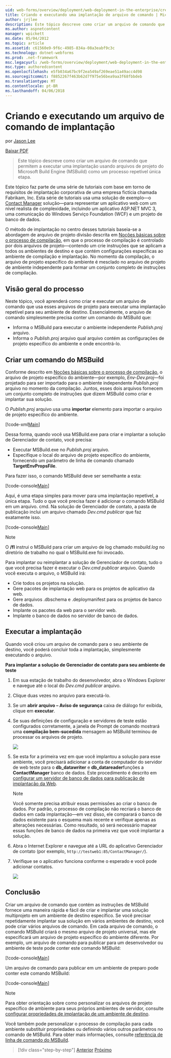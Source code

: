 ```yaml
---
uid: web-forms/overview/deployment/web-deployment-in-the-enterprise/creating-and-running-a-deployment-command-file
title: Criando e executando uma implantação de arquivo de comando | Microsoft Docs
author: jrjlee
description: Este tópico descreve como criar um arquivo de comando que permitirão a você executar uma implantação usando arquivos de projeto do Microsoft Build Engine (MSBuild) como uma única etapa, novamente...
ms.author: aspnetcontent
manager: wpickett
ms.date: 05/04/2012
ms.topic: article
ms.assetid: c61560e9-9f6c-4985-834a-08a3eabf9c3c
ms.technology: dotnet-webforms
ms.prod: .net-framework
msc.legacyurl: /web-forms/overview/deployment/web-deployment-in-the-enterprise/creating-and-running-a-deployment-command-file
msc.type: authoredcontent
ms.openlocfilehash: e5fb034a67bc9f2ea549af269eae51a49acc4d98
ms.sourcegitcommit: f8852267f463b62d7f975e56bea9aa3f68fbbdeb
ms.translationtype: MT
ms.contentlocale: pt-BR
ms.lasthandoff: 04/06/2018
---
```

<a name="creating-and-running-a-deployment-command-file"></a>Criando e executando um arquivo de comando de implantação
====================
por [Jason Lee](https://github.com/jrjlee)

[Baixar PDF](https://msdnshared.blob.core.windows.net/media/MSDNBlogsFS/prod.evol.blogs.msdn.com/CommunityServer.Blogs.Components.WeblogFiles/00/00/00/63/56/8130.DeployingWebAppsInEnterpriseScenarios.pdf)

> Este tópico descreve como criar um arquivo de comando que permitem a executar uma implantação usando arquivos de projeto do Microsoft Build Engine (MSBuild) como um processo repetível única etapa.


Este tópico faz parte de uma série de tutoriais com base em torno de requisitos de implantação corporativa de uma empresa fictícia chamada Fabrikam, Inc. Esta série de tutoriais usa uma solução de exemplo&#x2014;o [Contact Manager](the-contact-manager-solution.md) solução&#x2014;para representar um aplicativo web com um nível realista de complexidade, incluindo um aplicativo ASP.NET MVC 3, uma comunicação do Windows Serviço Foundation (WCF) e um projeto de banco de dados.

O método de implantação no centro desses tutoriais baseia-se a abordagem de arquivo de projeto divisão descrita em [Noções básicas sobre o processo de compilação](understanding-the-build-process.md), em que o processo de compilação é controlado por dois arquivos de projeto&#x2014;contendo um crie instruções que se aplicam a todos os ambientes de destino e que contém configurações específicas ao ambiente de compilação e implantação. No momento da compilação, o arquivo de projeto específico do ambiente é mesclado no arquivo de projeto de ambiente independente para formar um conjunto completo de instruções de compilação.

## <a name="process-overview"></a>Visão geral do processo

Neste tópico, você aprenderá como criar e executar um arquivo de comando que usa esses arquivos de projeto para executar uma implantação repetível para seu ambiente de destino. Essencialmente, o arquivo de comando simplesmente precisa conter um comando do MSBuild que:

- Informa o MSBuild para executar o ambiente independente *Publish.proj* arquivo.
- Informa o *Publish.proj* arquivo qual arquivo contém as configurações de projeto específico do ambiente e onde encontrá-lo.

## <a name="create-an-msbuild-command"></a>Criar um comando do MSBuild

Conforme descrito em [Noções básicas sobre o processo de compilação](understanding-the-build-process.md), o arquivo de projeto específico do ambiente&#x2014;por exemplo, *Env-Dev.proj*&#x2014;foi projetado para ser importado para o ambiente independente *Publish.proj* arquivo no momento da compilação. Juntos, esses dois arquivos fornecem um conjunto completo de instruções que dizem MSBuild como criar e implantar sua solução.

O *Publish.proj* arquivo usa uma **importar** elemento para importar o arquivo de projeto específico do ambiente.


[!code-xml[Main](creating-and-running-a-deployment-command-file/samples/sample1.xml)]


Dessa forma, quando você usa MSBuild.exe para criar e implantar a solução de Gerenciador de contato, você precisa:

- Executar MSBuild.exe no *Publish.proj* arquivo.
- Especifique o local do arquivo de projeto específico do ambiente, fornecendo um parâmetro de linha de comando chamado **TargetEnvPropsFile**.

Para fazer isso, o comando MSBuild deve ser semelhante a esta:


[!code-console[Main](creating-and-running-a-deployment-command-file/samples/sample2.cmd)]


Aqui, é uma etapa simples para mover para uma implantação repetível, a única etapa. Tudo o que você precisa fazer é adicionar o comando MSBuild em um arquivo. cmd. Na solução de Gerenciador de contato, a pasta de publicação inclui um arquivo chamado *Dev.cmd publicar* que faz exatamente isso.


[!code-console[Main](creating-and-running-a-deployment-command-file/samples/sample3.cmd)]


> [!NOTE]
> O **/fl** instrui o MSBuild para criar um arquivo de log chamado *msbuild.log* no diretório de trabalho no qual o MSBuild.exe foi invocado.


Para implantar ou reimplantar a solução de Gerenciador de contato, tudo o que você precisa fazer é executar o *Dev.cmd publicar* arquivo. Quando você executa o arquivo, o MSBuild irá:

- Crie todos os projetos na solução.
- Gere pacotes de implantação web para os projetos de aplicativo da web.
- Gere arquivos .dbschema e .deploymanifest para os projetos de banco de dados.
- Implante os pacotes da web para o servidor web.
- Implante o banco de dados no servidor de banco de dados.

## <a name="run-the-deployment"></a>Executar a implantação

Quando você criou um arquivo de comando para o seu ambiente de destino, você poderá concluir toda a implantação, simplesmente executando o arquivo.

**Para implantar a solução de Gerenciador de contato para seu ambiente de teste**

1. Em sua estação de trabalho do desenvolvedor, abra o Windows Explorer e navegue até o local do *Dev.cmd publicar* arquivo.
2. Clique duas vezes no arquivo para executá-lo.
3. Se um **abrir arquivo – Aviso de segurança** caixa de diálogo for exibida, clique em **executar**.
4. Se suas definições de configuração e servidores de teste estão configurados corretamente, a janela de Prompt de comando mostrará uma **compilação bem-sucedida** mensagem ao MSBuild terminou de processar os arquivos de projeto.

    ![](creating-and-running-a-deployment-command-file/_static/image1.png)
5. Se esta for a primeira vez em que você implantou a solução para esse ambiente, você precisará adicionar a conta de computador do servidor de web teste para o **db\_datawriter** e **db\_datareader**funções a **ContactManager** banco de dados. Este procedimento é descrito em [configurar um servidor de banco de dados para publicação de implantação da Web](../configuring-server-environments-for-web-deployment/configuring-a-database-server-for-web-deploy-publishing.md).

    > [!NOTE]
    > Você somente precisa atribuir essas permissões ao criar o banco de dados. Por padrão, o processo de compilação não recriará o banco de dados em cada implantação&#x2014;em vez disso, ele comparará o banco de dados existente para o esquema mais recente e verifique apenas as alterações necessárias. Como resultado, só será necessário mapear essas funções de banco de dados na primeira vez que você implantar a solução.
6. Abra o Internet Explorer e navegue até a URL do aplicativo Gerenciador de contato (por exemplo, `http://testweb1:85/ContactManager/`).
7. Verifique se o aplicativo funciona conforme o esperado e você pode adicionar contatos.

    ![](creating-and-running-a-deployment-command-file/_static/image2.png)

## <a name="conclusion"></a>Conclusão

Criar um arquivo de comando que contém as instruções de MSBuild fornece uma maneira rápida e fácil de criar e implantar uma solução multiprojeto em um ambiente de destino específico. Se você precisar repetidamente implantar sua solução em vários ambientes de destino, você pode criar vários arquivos de comando. Em cada arquivo de comando, o comando MSBuild criará o mesmo arquivo de projeto universal, mas ele especificará um arquivo de projeto específico do ambiente diferente. Por exemplo, um arquivo de comando para publicar para um desenvolvedor ou ambiente de teste pode conter este comando MSBuild:


[!code-console[Main](creating-and-running-a-deployment-command-file/samples/sample4.cmd)]


Um arquivo de comando para publicar em um ambiente de preparo pode conter este comando MSBuild:


[!code-console[Main](creating-and-running-a-deployment-command-file/samples/sample5.cmd)]


> [!NOTE]
> Para obter orientação sobre como personalizar os arquivos de projeto específico de ambiente para seus próprios ambientes de servidor, consulte [configurar propriedades de implantação de um ambiente de destino](../configuring-server-environments-for-web-deployment/configuring-deployment-properties-for-a-target-environment.md).


Você também pode personalizar o processo de compilação para cada ambiente substituir propriedades ou definindo vários outros parâmetros no comando de MSBuild. Para obter mais informações, consulte [referência de linha de comando do MSBuild](https://msdn.microsoft.com/library/ms164311.aspx).

> [!div class="step-by-step"]
> [Anterior](deploying-database-projects.md)
> [Próximo](manually-installing-web-packages.md)

